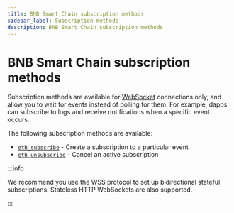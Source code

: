 ```yaml
---
title: BNB Smart Chain subscription methods
sidebar_label: Subscription methods
description: BNB Smart Chain subscription methods
---
```


# BNB Smart Chain subscription methods

Subscription methods are available for [WebSocket](../../../../concepts/websockets.md) connections only, and allow you to wait for events instead of polling for them. For example, dapps can subscribe to logs and receive notifications when a specific event occurs.

The following subscription methods are available:

- [`eth_subscribe`](./eth_subscribe.mdx) - Create a subscription to a particular event
- [`eth_unsubscribe`](./eth_unsubscribe.mdx) - Cancel an active subscription

:::info

We recommend you use the WSS protocol to set up bidirectional stateful subscriptions. Stateless HTTP WebSockets are also
supported.

:::

